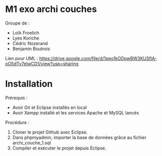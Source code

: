 # M1 exo archi couches

Groupe de :
- Loïk Froelich
- Lyes Koriche
- Cédric Nozerand
- Benjamin Boutrois

Lien pour UML : https://drive.google.com/file/d/1peo1kODpwBW3KUSflA-oO5dTv7eIwCD1/view?usp=sharing

# Installation

Prérequis :
- Avoir Git et Eclipse installés en local
- Avoir Xampp installé et les services Apache et MySQL lancés

Procédure :

1. Cloner le projet Github avec Eclipse.
2. Dans phpmyadmin, importer la base de données grâce au fichier archi_couche_1.sql
3. Compiler et exécuter le projet depuis Eclipse.
